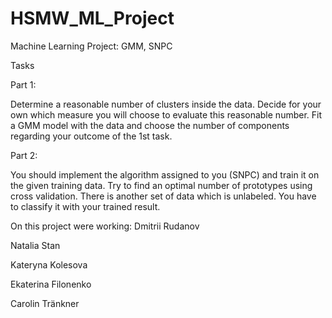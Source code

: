 # HSMW_ML_Project
Machine Learning Project: GMM, SNPC

Tasks

Part 1:

Determine a reasonable number of clusters inside the data. Decide for your own which measure you will choose to evaluate this reasonable number.
Fit a GMM model with the data and choose the number of components regarding your outcome of the 1st task.

Part 2:

You should implement the algorithm assigned to you (SNPC) and train it on the given training data. Try to find an optimal number of prototypes using cross validation.
There is another set of data which is unlabeled. You have to classify it with your trained result.

On this project were working:
Dmitrii Rudanov

Natalia Stan

Kateryna Kolesova

Ekaterina Filonenko

Carolin Tränkner
